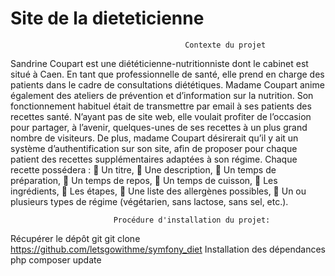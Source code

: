 #                                        Site de la dieteticienne

                                           Contexte du projet
                                           
Sandrine Coupart est une diététicienne-nutritionniste dont le cabinet est situé à Caen. En tant que
professionnelle de santé, elle prend en charge des patients dans le cadre de consultations diététiques.
Madame Coupart anime également des ateliers de prévention et d’information sur la nutrition.
Son fonctionnement habituel était de transmettre par email à ses patients des recettes santé. N’ayant pas
de site web, elle voulait profiter de l’occasion pour partager, à l’avenir, quelques-unes de ses recettes à
un plus grand nombre de visiteurs.
De plus, madame Coupart désirerait qu’il y ait un système d’authentification sur son site, afin de proposer
pour chaque patient des recettes supplémentaires adaptées à son régime.
Chaque recette possédera :
 Un titre,
 Une description,
 Un temps de préparation,
 Un temps de repos,
 Un temps de cuisson,
 Les ingrédients,
 Les étapes,
 Une liste des allergènes possibles,
 Un ou plusieurs types de régime (végétarien, sans lactose, sans sel, etc.).

                                          

                           Procédure d'installation du projet:

Récupérer le dépôt git git clone https://github.com/letsgowithme/symfony_diet
Installation des dépendances php composer update

